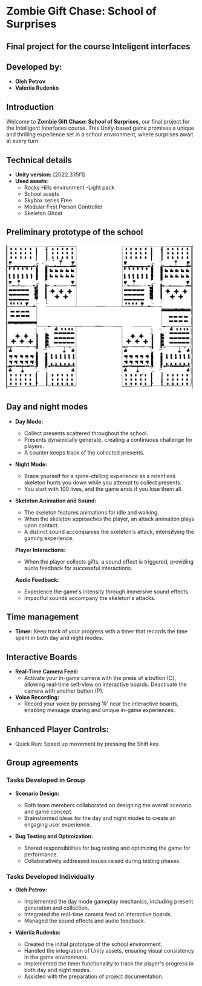 # Zombie Gift Chase: School of Surprises

## Final project for the course Inteligent interfaces
## Developed by:
- **Oleh Petrov**
- **Valeriia Rudenko**

## Introduction

Welcome to **Zombie Gift Chase: School of Surprises**, our final project for the Intelligent Interfaces course. This Unity-based game promises a unique and thrilling experience set in a school environment, where surprises await at every turn.


## Technical details
- **Unity version:** [2022.3.15f1]
- **Used assets:**
    - Rocky Hills environment -Light pack
    - School assets
    - Skybox series Free
    - Modular First Person Controller
    - Skeleton Ghost 

## Preliminary prototype of the school
![Prototype](images/school_design.jpg)

 ## Day and night modes
 - **Day Mode:**
    - Collect presents scattered throughout the school. 
    - Presents dynamically generate, creating a continuous challenge for players. 
    - A counter keeps track of the collected presents.

- **Night Mode:** 
    - Brace yourself for a spine-chilling experience as a relentless skeleton hunts you down while you attempt to collect presents. 
    - You start with 100 lives, and the game ends if you lose them all.

- **Skeleton Animation and Sound:**
  - The skeleton features animations for idle and walking.
  - When the skeleton approaches the player, an attack animation plays upon contact.
  - A distinct sound accompanies the skeleton's attack, intensifying the gaming experience.

  **Player Interactions:**
  - When the player collects gifts, a sound effect is triggered, providing audio feedback for successful interactions.
  
  **Audio Feedback:**
  - Experience the game's intensity through immersive sound effects.
  - Impactful sounds accompany the skeleton's attacks.

## Time management
- **Timer:** Keep track of your progress with a timer that records the time spent in both day and night modes.

## Interactive Boards
- **Real-Time Camera Feed:**
    - Activate your in-game camera with the press of a button (O), allowing real-time self-view on interactive boards. Deactivate the camera with another button (P).
- **Voice Recording:**
    - Record your voice by pressing 'R' near the interactive boards, enabling message sharing and unique in-game experiences.

## Enhanced Player Controls:
- Quick Run: Speed up movement by pressing the Shift key.

## Group agreements
### Tasks Developed in Group

- **Scenario Design:**
  - Both team members collaborated on designing the overall scenario and game concept.
  - Brainstormed ideas for the day and night modes to create an engaging user experience.

- **Bug Testing and Optimization:**
  - Shared responsibilities for bug testing and optimizing the game for performance.
  - Collaboratively addressed issues raised during testing phases.


### Tasks Developed Individually

- **Oleh Petrov:**
  - Implemented the day mode gameplay mechanics, including present generation and collection.
   - Integrated the real-time camera feed on interactive boards.
   - Managed the sound effects and audio feedback.
  
- **Valeriia Rudenko:**
   - Created the initial prototype of the school environment.
   - Handled the integration of Unity assets, ensuring visual consistency in the game environment.
   - Implemented the timer functionality to track the player's progress in both day and night modes.
   - Assisted with the preparation of project documentation.

